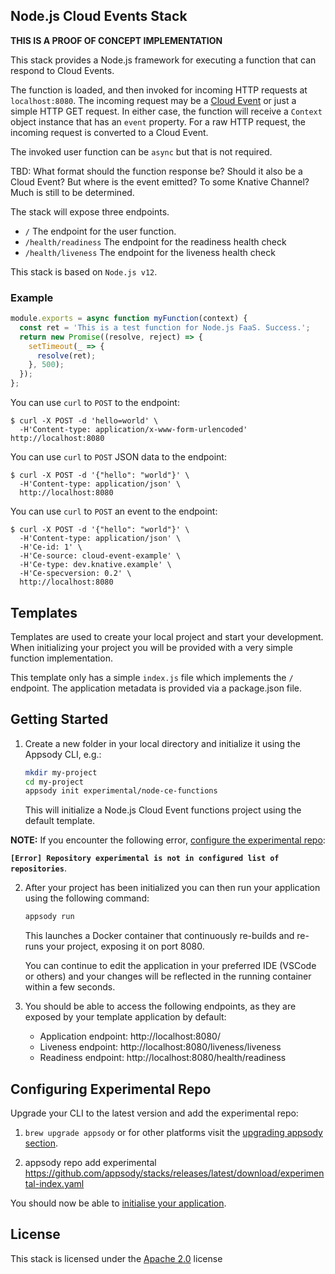 ## Node.js Cloud Events Stack

**THIS IS A PROOF OF CONCEPT IMPLEMENTATION**

This stack provides a Node.js framework for executing a function that
can respond to Cloud Events.

The function is loaded, and then invoked for incoming HTTP requests
at `localhost:8080`. The incoming request may be a
[Cloud Event](https://github.com/cloudevents/sdk-javascript#readme.) or
just a simple HTTP GET request. In either case, the function will receive
a `Context` object instance that has an `event` property. For a raw HTTP
request, the incoming request is converted to a Cloud Event.

The invoked user function can be `async` but that is not required.

TBD: What format should the function response be? Should it also be a Cloud
Event? But where is the event emitted? To some Knative Channel? Much is
still to be determined.

The stack will expose three endpoints.

  * `/` The endpoint for the user function.
  * `/health/readiness` The endpoint for the readiness health check
  * `/health/liveness` The endpoint for the liveness health check

This stack is based on `Node.js v12`.

### Example

```js
module.exports = async function myFunction(context) {
  const ret = 'This is a test function for Node.js FaaS. Success.';
  return new Promise((resolve, reject) => {
    setTimeout(_ => {
      resolve(ret);
    }, 500);
  });
};
```

You can use `curl` to `POST` to the endpoint:
```console
$ curl -X POST -d 'hello=world' \
  -H'Content-type: application/x-www-form-urlencoded' http://localhost:8080
```

You can use `curl` to `POST` JSON data to the endpoint:
```console
$ curl -X POST -d '{"hello": "world"}' \
  -H'Content-type: application/json' \
  http://localhost:8080
```

You can use `curl` to `POST` an event to the endpoint:
```console
$ curl -X POST -d '{"hello": "world"}' \
  -H'Content-type: application/json' \
  -H'Ce-id: 1' \
  -H'Ce-source: cloud-event-example' \
  -H'Ce-type: dev.knative.example' \
  -H'Ce-specversion: 0.2' \
  http://localhost:8080
```

## Templates

Templates are used to create your local project and start your development. When initializing your project you will be provided with a very simple function implementation.

This template only has a simple `index.js` file which implements the `/` endpoint. The application metadata is provided via a package.json file.

## Getting Started

1. Create a new folder in your local directory and initialize it using the Appsody CLI, e.g.:

    ```bash
    mkdir my-project
    cd my-project
    appsody init experimental/node-ce-functions
    ```

    This will initialize a Node.js Cloud Event functions project using the default template.

**NOTE:** If you encounter the following error, [configure the experimental repo](#Configuring-Experimental-Repo):

**`[Error] Repository experimental is not in configured list of repositories`**.

2. After your project has been initialized you can then run your application using the following command:

    ```bash
    appsody run
    ```

    This launches a Docker container that continuously re-builds and re-runs your project, exposing it on port 8080.

    You can continue to edit the application in your preferred IDE (VSCode or others) and your changes will be reflected in the running container within a few seconds.

3. You should be able to access the following endpoints, as they are exposed by your template application by default:

    - Application endpoint: http://localhost:8080/
    - Liveness endpoint: http://localhost:8080/liveness/liveness
    - Readiness endpoint: http://localhost:8080/health/readiness


## Configuring Experimental Repo

Upgrade your CLI to the latest version and add the experimental repo:

1. `brew upgrade appsody` or for other platforms visit the [upgrading appsody section](https://appsody.dev/docs/getting-started/installation).

2. appsody repo add experimental https://github.com/appsody/stacks/releases/latest/download/experimental-index.yaml

You should now be able to [initialise your application](#Getting-Started).

## License

This stack is licensed under the [Apache 2.0](./image/LICENSE) license

